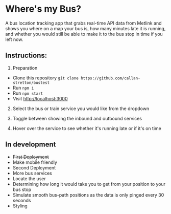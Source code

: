 # Where's my Bus?

A bus location tracking app that grabs real-time API data from Metlink and shows you where on a map your bus is, how many minutes late it is running, and whether you would still be able to make it to the bus stop in time if you left now.

## Instructions: 

1. Preparation
- Clone this repository ```git clone https://github.com/callan-stretton/bustest```
- Run ```npm i```
- Run ```npm start```
- Visit [http://localhost:3000](http://localhost:3000)

2. Select the bus or train service you would like from the dropdown

3. Toggle between showing the inbound and outbound services

4. Hover over the service to see whether it's running late or if it's on time

## In development 

- ~~First Deployment~~
- Make mobile friendly
- Second Deployment
- More bus services
- Locate the user
- Determining how long it would take you to get from your position to your bus stop
- Simulate smooth bus-path positions as the data is only pinged every 30 seconds
- Styling
